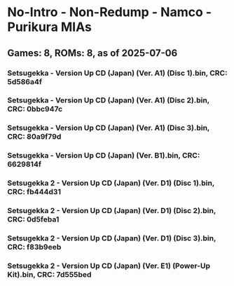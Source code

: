 # No-Intro - Non-Redump - Namco - Purikura MIAs
## Games: 8, ROMs: 8, as of 2025-07-06

### Setsugekka - Version Up CD (Japan) (Ver. A1) (Disc 1).bin, CRC: 5d586a4f
### Setsugekka - Version Up CD (Japan) (Ver. A1) (Disc 2).bin, CRC: 0bbc947c
### Setsugekka - Version Up CD (Japan) (Ver. A1) (Disc 3).bin, CRC: 80a9f79d
### Setsugekka - Version Up CD (Japan) (Ver. B1).bin, CRC: 6629814f
### Setsugekka 2 - Version Up CD (Japan) (Ver. D1) (Disc 1).bin, CRC: fb444d31
### Setsugekka 2 - Version Up CD (Japan) (Ver. D1) (Disc 2).bin, CRC: 0d5feba1
### Setsugekka 2 - Version Up CD (Japan) (Ver. D1) (Disc 3).bin, CRC: f83b9eeb
### Setsugekka 2 - Version Up CD (Japan) (Ver. E1) (Power-Up Kit).bin, CRC: 7d555bed
